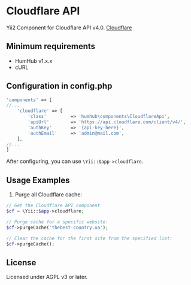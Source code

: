 # Cloudflare API

Yii2 Component for Cloudflare API v4.0. [Cloudflare](https://www.cloudflare.com/)

## Minimum requirements
- HumHub v1.x.x
- cURL

## Configuration in config.php
```php
'components' => [
//...
    'cloudflare' => [
        'class'         => 'humhub\components\CloudflareApi',
        'apiUrl'        => 'https://api.cloudflare.com/client/v4/',
        'authKey'       => '{api-key-here}',
        'authEmail'     => 'admin@mail.com',
    ],
//...
]
```

After configuring, you can use `\Yii::$app->cloudflare`.

## Usage Examples

1. Purge all Cloudflare cache:

```php
// Get the Cloudflare API component
$cf = \Yii::$app->cloudflare;

// Purge cache for a specific website:
$cf->purgeCache('thebest-country.ua');

// Clear the cache for the first site from the specified list:
$cf->purgeCache();
```

## License
Licensed under AGPL v3 or later.
